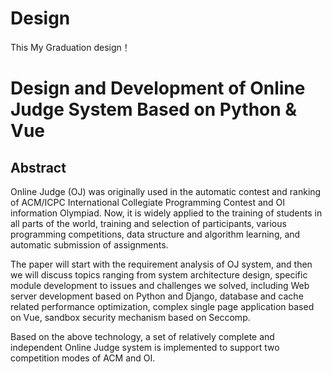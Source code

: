 # Design
This My Graduation design！
# Design and Development of Online Judge System Based on Python & Vue
## Abstract
  Online Judge (OJ) was originally used in the automatic contest and ranking of ACM/ICPC International Collegiate Programming Contest and OI information Olympiad. Now, it is widely applied to the training of students in all parts of the world, training and selection of participants, various programming competitions, data structure and algorithm learning, and automatic submission of assignments.
  
  The paper will start with the requirement analysis of OJ system, and then we will discuss topics ranging from system architecture design, specific module development to issues and challenges we solved, including Web server development based on Python and Django, database and cache related performance optimization, complex single page application based on Vue, sandbox security mechanism based on Seccomp.
  
  Based on the above technology, a set of relatively complete and independent Online Judge system is implemented to support two competition modes of ACM and OI.
